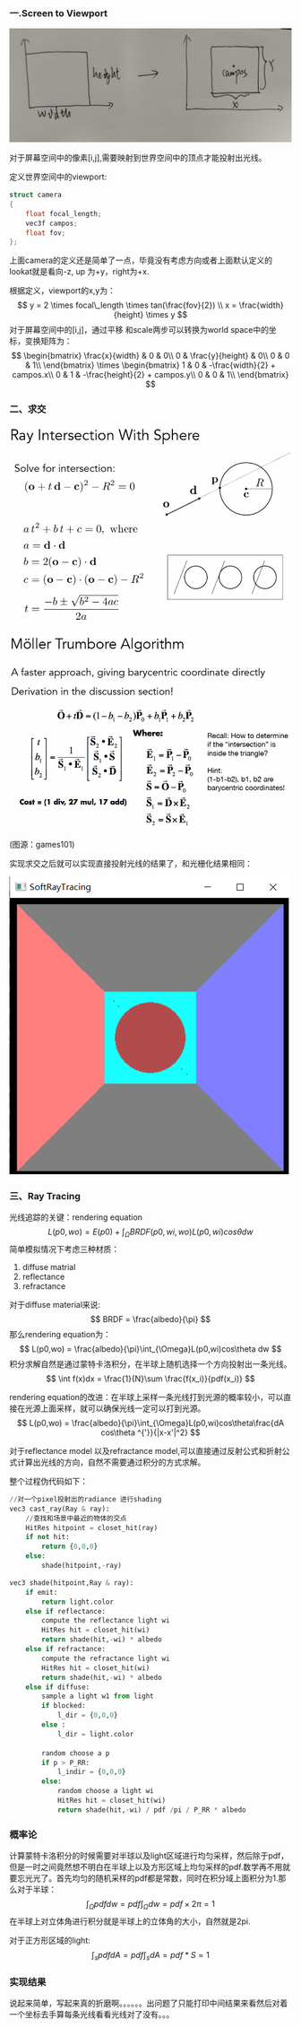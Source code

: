 ### 一.Screen to Viewport

![img](img/1.jpg)

对于屏幕空间中的像素[i,j],需要映射到世界空间中的顶点才能投射出光线。

定义世界空间中的viewport:

```c++
struct camera
{
    float focal_length;
    vec3f campos;
    float fov;
};
```

上面camera的定义还是简单了一点，毕竟没有考虑方向或者上面默认定义的lookat就是看向-z, up 为+y，right为+x.

根据定义，viewport的x,y为：
$$
y = 2 \times focal\_length \times tan(\frac{fov}{2}) \\
x = \frac{width}{height} \times y
$$
对于屏幕空间中的[i,j]，通过平移 和scale两步可以转换为world space中的坐标，变换矩阵为：
$$
\begin{bmatrix}
\frac{x}{width} & 0 & 0\\
0 & \frac{y}{height} & 0\\
0 & 0 & 1\\
\end{bmatrix}
\times
\begin{bmatrix}
1 & 0 & -\frac{width}{2} + campos.x\\
0 & 1 & -\frac{height}{2} + campos.y\\
0 & 0 & 1\\
\end{bmatrix}
$$

###  二、求交

![img](img/3.PNG)



![img](img/4.PNG)

(图源：games101)

实现求交之后就可以实现直接投射光线的结果了，和光栅化结果相同：

![img](img/5.PNG)



### 三、Ray Tracing

光线追踪的关键：rendering equation
$$
L(p0,wo) = E(p0) + \int_\Omega BRDF(p0,wi,wo)L(p0,wi)cos\theta dw
$$
简单模拟情况下考虑三种材质：

1. diffuse matrial 
2. reflectance 
3. refractance

对于diffuse material来说:
$$
BRDF = \frac{albedo}{\pi}
$$
那么rendering equation为：
$$
L(p0,wo) = \frac{albedo}{\pi}\int_{\Omega}L(p0,wi)cos\theta dw
$$
积分求解自然是通过蒙特卡洛积分，在半球上随机选择一个方向投射出一条光线。
$$
\int f(x)dx = \frac{1}{N}\sum \frac{f(x_i)}{pdf(x_i)}
$$


rendering equation的改进：在半球上采样一条光线打到光源的概率较小，可以直接在光源上面采样，就可以确保光线一定可以打到光源。
$$
L(p0,wo) = \frac{albedo}{\pi}\int_{\Omega}L(p0,wi)cos\theta\frac{dA cos\theta ^{'}}{|x-x'|^2}
$$


对于reflectance model 以及refractance model,可以直接通过反射公式和折射公式计算出光线的方向，自然不需要通过积分的方式求解。

整个过程伪代码如下：

```python
//对一个pixel投射出的radiance 进行shading
vec3 cast_ray(Ray & ray):
    //查找和场景中最近的物体的交点
    HitRes hitpoint = closet_hit(ray)
    if not hit:
        return {0,0,0}
   	else:
		shade(hitpoint,-ray)
```



```python
vec3 shade(hitpoint,Ray & ray):
    if emit:
        return light.color
    else if reflectance:
        compute the reflectance light wi
        HitRes hit = closet_hit(wi)
        return shade(hit,-wi) * albedo
   	else if refractance:
        compute the refractance light wi
        HitRes hit = closet_hit(wi)
        return shade(hit,-wi) * albedo
    else if diffuse:
        sample a light w1 from light
        if blocked:
            l_dir = {0,0,0}
        else :
            l_dir = light.color
        
        random choose a p
        if p > P_RR:
            l_indir = {0,0,0}
        else:
            random choose a light wi
            HitRes hit = closet_hit(wi)
            return shade(hit,-wi) / pdf /pi / P_RR * albedo
```



### 概率论

计算蒙特卡洛积分的时候需要对半球以及light区域进行均匀采样，然后除于pdf，但是一时之间竟然想不明白在半球上以及方形区域上均匀采样的pdf.数学再不用就要忘光光了。首先均匀的随机采样的pdf都是常数，同时在积分域上面积分为1.那么对于半球：
$$
\int_{\Omega}pdfdw = pdf\int_{\Omega}dw = pdf \times 2\pi = 1
$$
在半球上对立体角进行积分就是半球上的立体角的大小，自然就是2pi.

对于正方形区域的light:
$$
\int_{s}pdfdA = pdf\int_{s}dA = pdf * S = 1
$$



### 实现结果

说起来简单，写起来真的折磨啊。。。。。。出问题了只能打印中间结果来看然后对着一个坐标去手算每条光线看看光线对了没有。。。
